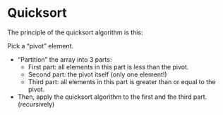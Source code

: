 # Quicksort

The principle of the quicksort algorithm is this:

Pick a “pivot” element.
- “Partition” the array into 3 parts:
  - First part: all elements in this part is less than the pivot.
  - Second part: the pivot itself (only one element!)
  - Third part: all elements in this part is greater than or equal to the pivot.
- Then, apply the quicksort algorithm to the first and the third part. (recursively)

